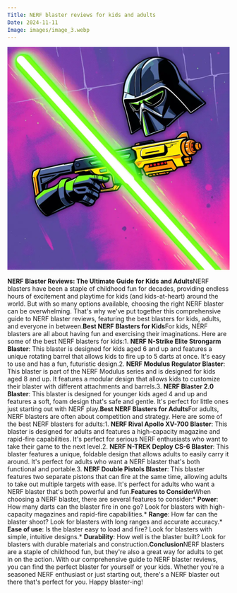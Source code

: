 ```yaml
---
Title: NERF blaster reviews for kids and adults
Date: 2024-11-11
Image: images/image_3.webp
---
```

![NERF blaster reviews for kids and adults Image](images/image_3.webp)

**NERF Blaster Reviews: The Ultimate Guide for Kids and Adults**NERF blasters have been a staple of childhood fun for decades, providing endless hours of excitement and playtime for kids (and kids-at-heart) around the world. But with so many options available, choosing the right NERF blaster can be overwhelming. That's why we've put together this comprehensive guide to NERF blaster reviews, featuring the best blasters for kids, adults, and everyone in between.**Best NERF Blasters for Kids**For kids, NERF blasters are all about having fun and exercising their imaginations. Here are some of the best NERF blasters for kids:1. **NERF N-Strike Elite Strongarm Blaster**: This blaster is designed for kids aged 6 and up and features a unique rotating barrel that allows kids to fire up to 5 darts at once. It's easy to use and has a fun, futuristic design.2. **NERF Modulus Regulator Blaster**: This blaster is part of the NERF Modulus series and is designed for kids aged 8 and up. It features a modular design that allows kids to customize their blaster with different attachments and barrels.3. **NERF Blaster 2.0 Blaster**: This blaster is designed for younger kids aged 4 and up and features a soft, foam design that's safe and gentle. It's perfect for little ones just starting out with NERF play.**Best NERF Blasters for Adults**For adults, NERF blasters are often about competition and strategy. Here are some of the best NERF blasters for adults:1. **NERF Rival Apollo XV-700 Blaster**: This blaster is designed for adults and features a high-capacity magazine and rapid-fire capabilities. It's perfect for serious NERF enthusiasts who want to take their game to the next level.2. **NERF N-TREK Deploy CS-6 Blaster**: This blaster features a unique, foldable design that allows adults to easily carry it around. It's perfect for adults who want a NERF blaster that's both functional and portable.3. **NERF Double Pistols Blaster**: This blaster features two separate pistons that can fire at the same time, allowing adults to take out multiple targets with ease. It's perfect for adults who want a NERF blaster that's both powerful and fun.**Features to Consider**When choosing a NERF blaster, there are several features to consider:* **Power**: How many darts can the blaster fire in one go? Look for blasters with high-capacity magazines and rapid-fire capabilities.* **Range**: How far can the blaster shoot? Look for blasters with long ranges and accurate accuracy.* **Ease of use**: Is the blaster easy to load and fire? Look for blasters with simple, intuitive designs.* **Durability**: How well is the blaster built? Look for blasters with durable materials and construction.**Conclusion**NERF blasters are a staple of childhood fun, but they're also a great way for adults to get in on the action. With our comprehensive guide to NERF blaster reviews, you can find the perfect blaster for yourself or your kids. Whether you're a seasoned NERF enthusiast or just starting out, there's a NERF blaster out there that's perfect for you. Happy blaster-ing! 
